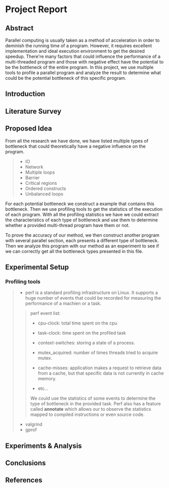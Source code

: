 # Project Report

## Abstract

Parallel computing is usually taken as a method of acceleration in order to deminish the running time of a program. However, it requires excellent implementation and ideal execution environment to get the desired speedup. There're many factors that could influence the performance of a multi-threaded program and those with negative effect have the potential to be the bottleneck of the entire program. In this project, we use multiple tools to profile a parallel program and analyze the result to determine what could be the potential bottleneck of this specific program.

## Introduction

## Literature Survey

## Proposed Idea

From all the research we have done, we have listed multiple types of bottleneck that could theoretically have a negative influence on the program.

> - IO
> - Network
> - Multiple loops
> - Barrier
> - Critical regions
> - Ordered constructs
> - Unbalanced loops

For each potential bottleneck we construct a example that contains this bottleneck. Then we use profiling tools to get the statistics of the execution of each program. With all the profiling statistics we have we could extract the characteristics of each type of bottleneck and use them to determine whether a provided multi-thread program have them or not.

To prove the accuracy of our method, we then construct another program with several parallel section, each presents a different type of bottleneck. Then we analyze this program with our method as an experiment to see if we can correctly get all the bottleneck types presented in this file.

## Experimental Setup

### Profiling tools

> - perf is a standard profiling infrastructure on Linux. It supports a huge number of events that could be recorded for measuring the performance of a machien or a task.
>
> > perf event list:
> >
> > - cpu-clock: total time spent on the cpu
> >
> > - task-clock: time spent on the profiled task
> >
> > - context-switches: storing a state of a process.
> >
> > - mutex_acquired: number of times threads tried to acquire mutex.
> >
> > - cache-misses: application makes a request to retrieve data from a cache, but that specific data is not currently in cache memory.
> >
> > - etc...
> >
> > We could use the statistics of some events to determine the type of bottleneck in the provided task.
> > Perf also has a feature called **annotate** which allows our to observe the statistics mapped to compiled instructions or even source code.
>
> - valgrind
> - gprof

## Experiments & Analysis

## Conclusions

## References
